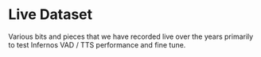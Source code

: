 # Live Dataset

Various bits and pieces that we have recorded live over the years primarily
to test Infernos VAD / TTS performance and fine tune.
